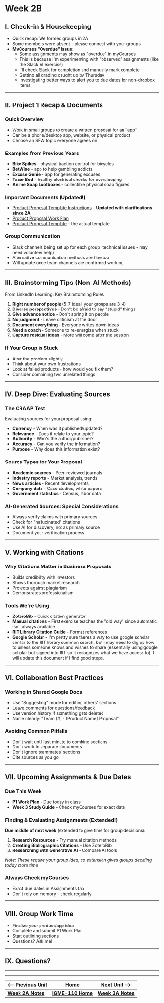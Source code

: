 # Week 2B

## I. Check-in & Housekeeping
- Quick recap: We formed groups in 2A
- Some members were absent - please connect with your groups
- **MyCourses "Overdue" Issue:**
  - Some assignments may show as "overdue" in myCourses
  - This is because I'm experimenting with "observed" assignments (like the Slack AI exercise)
  - I'll check Slack for completion and manually mark complete
  - Getting all grading caught up by Thursday
  - Investigating better ways to alert you to due dates for non-dropbox items

---

## II. Project 1 Recap & Documents

### Quick Overview
- Work in small groups to create a written proposal for an "app"
- Can be a phone/desktop app, website, or physical product
- Choose an SFW topic everyone agrees on

### Examples from Previous Years
- **Bike Spikes** - physical traction control for bicycles
- **BetWise** - app to help gambling addicts
- **Excuse Genie** - app for generating excuses
- **Taser Bed** - healthy electrical shocks for oversleeping
- **Anime Soap Lootboxes** - collectible physical soap figures

### Important Documents (Updated!)
- [Product Proposal Template Instructions](https://docs.google.com/document/d/1kf8tE2aJdK3cHz8Lt3Q-ipGpfdDZdv2abypi8rDThsQ/) - **Updated with clarifications since 2A**
- [Product Proposal Work Plan](https://docs.google.com/document/d/1NE3mdt5ifD5SRErA-Q_-InvdCdbZwDjbSftE9HFy4bU/copy)
- [Product Proposal Template](https://docs.google.com/document/d/1odCPGxzw_skckC3-mhqWKHlN2Pg3lSIOXAcNRS76qWA/copy) - the actual template

### Group Communication
- Slack channels being set up for each group (technical issues - may need volunteer help)
- Alternative communication methods are fine too
- Will update once team channels are confirmed working

---

## III. Brainstorming Tips (Non-AI Methods)

From LinkedIn Learning: Key Brainstorming Rules

1. **Right number of people** (5-7 ideal, your groups are 3-4)
2. **Diverse perspectives** - Don't be afraid to say "stupid" things
3. **Give advance notice** - Don't spring it on people
4. **No judgment** - Leave criticism at the door
5. **Document everything** - Everyone writes down ideas
6. **Need a coach** - Someone to re-energize when stuck
7. **Capture residual ideas** - More will come after the session

### If Your Group is Stuck
- Alter the problem slightly
- Think about your own frustrations
- Look at failed products - how would you fix them?
- Consider combining two unrelated things

---

## IV. Deep Dive: Evaluating Sources

### The CRAAP Test
Evaluating sources for your proposal using:
- **Currency** - When was it published/updated?
- **Relevance** - Does it relate to your topic?
- **Authority** - Who's the author/publisher?
- **Accuracy** - Can you verify the information?
- **Purpose** - Why does this information exist?

### Source Types for Your Proposal
- **Academic sources** - Peer-reviewed journals
- **Industry reports** - Market analysis, trends
- **News articles** - Recent developments
- **Company data** - Case studies, white papers
- **Government statistics** - Census, labor data

### AI-Generated Sources: Special Considerations
- Always verify claims with primary sources
- Check for "hallucinated" citations
- Use AI for discovery, not as primary source
- Document your verification process

---

## V. Working with Citations

### Why Citations Matter in Business Proposals
- Builds credibility with investors
- Shows thorough market research
- Protects against plagiarism
- Demonstrates professionalism

### Tools We're Using
- **ZoteroBib** - Quick citation generator
- **Manual citations** - First exercise teaches the "old way" since automatic isn't always available
- **RIT Library Citation Guide** - Format references
- **Google Scholar** - I'm pretty sure theres a way to use google scholar similar to the RIT library summon search, but I may need to dig up how to unless someone knows and wishes to share (essentially using google scholar but signed into RIT so it recognizes what we have access to). I will update this document if I find good steps.

---

## VI. Collaboration Best Practices

### Working in Shared Google Docs
- Use "Suggesting" mode for editing others' sections
- Leave comments for questions/feedback
- Use version history if something gets deleted
- Name clearly: "Team [#] - [Product Name] Proposal"

### Avoiding Common Pitfalls
- Don't wait until last minute to combine sections
- Don't work in separate documents
- Don't ignore teammates' sections
- Cite sources as you go

---

## VII. Upcoming Assignments & Due Dates

### Due This Week
- **P1 Work Plan** - Due today in class
- **Week 3 Study Guide** - Check myCourses for exact date

### Finding & Evaluating Assignments (Extended!)
**Due middle of next week** (extended to give time for group decisions):
1. **Research Resources** - Try manual citation methods
2. **Creating Bibliographic Citations** - Use ZoteroBib
3. **Researching with Generative AI** - Compare AI tools

*Note: These require your group idea, so extension gives groups deciding today more time*

### Always Check myCourses
- Exact due dates in Assignments tab
- Don't rely on memory - check regularly

---

## VIII. Group Work Time
- Finalize your product/app idea
- Complete and submit P1 Work Plan
- Start outlining sections
- Questions? Ask me!

---

## IX. Questions?

---
---

| <-- Previous Unit | Home | Next Unit -->
| --- | --- | --- 
|   [**Week 2A Notes**](2A.md)  |  [**IGME-110 Home**](../) | [**Week 3A Notes**](3A.md)
